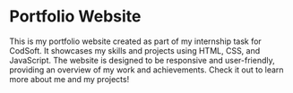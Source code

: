 # Portfolio Website

This is my portfolio website created as part of my internship task for CodSoft. It showcases my skills and projects using HTML, CSS, and JavaScript. The website is designed to be responsive and user-friendly, providing an overview of my work and achievements. Check it out to learn more about me and my projects!
